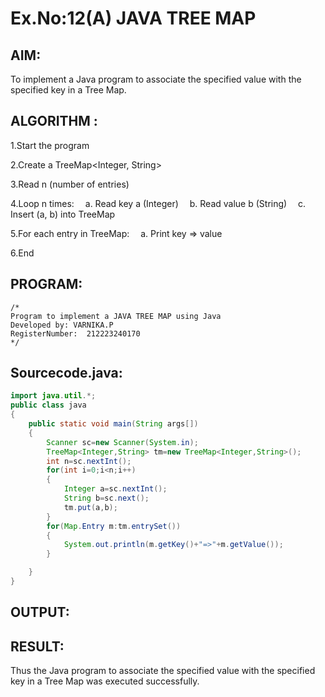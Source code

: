 # Ex.No:12(A)         JAVA TREE MAP
## AIM:
 To implement a Java program to associate the specified value with the specified key in a Tree Map.

## ALGORITHM :

1.Start the program

2.Create a TreeMap<Integer, String>

3.Read n (number of entries)

4.Loop n times:
 a. Read key a (Integer)
 b. Read value b (String)
 c. Insert (a, b) into TreeMap

5.For each entry in TreeMap:
 a. Print key => value

6.End

## PROGRAM:
 ```
/*
Program to implement a JAVA TREE MAP using Java
Developed by: VARNIKA.P
RegisterNumber:  212223240170
*/
```

## Sourcecode.java:

```JAVA
import java.util.*;
public class java
{
    public static void main(String args[])
    {
        Scanner sc=new Scanner(System.in);
        TreeMap<Integer,String> tm=new TreeMap<Integer,String>();   
        int n=sc.nextInt();
        for(int i=0;i<n;i++)
        {
            Integer a=sc.nextInt();
            String b=sc.next();
            tm.put(a,b);
        }
        for(Map.Entry m:tm.entrySet())
        {
            System.out.println(m.getKey()+"=>"+m.getValue());
        }

    }
}
```





## OUTPUT:



## RESULT:
Thus the Java program to associate the specified value with the specified key in a Tree Map was executed successfully.
